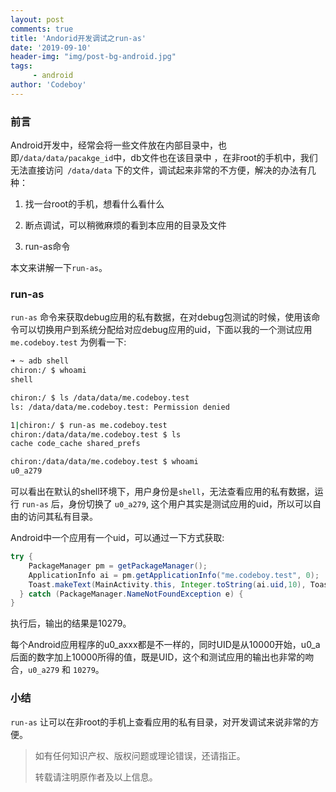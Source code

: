 ```yaml
---
layout: post
comments: true
title: 'Andorid开发调试之run-as'
date: '2019-09-10'
header-img: "img/post-bg-android.jpg"
tags:
     - android
author: 'Codeboy'
---
```


### 前言

Android开发中，经常会将一些文件放在内部目录中，也即`/data/data/pacakge_id`中，db文件也在该目录中 ，在非root的手机中，我们无法直接访问` /data/data` 下的文件，调试起来非常的不方便，解决的办法有几种：

1. 找一台root的手机，想看什么看什么

2. 断点调试，可以稍微麻烦的看到本应用的目录及文件

3. run-as命令

本文来讲解一下`run-as`。

### run-as

`run-as` 命令来获取debug应用的私有数据，在对debug包测试的时候，使用该命令可以切换用户到系统分配给对应debug应用的uid，下面以我的一个测试应用`me.codeboy.test` 为例看一下:

```bash
➜ ~ adb shell
chiron:/ $ whoami
shell

chiron:/ $ ls /data/data/me.codeboy.test
ls: /data/data/me.codeboy.test: Permission denied

1|chiron:/ $ run-as me.codeboy.test
chiron:/data/data/me.codeboy.test $ ls
cache code_cache shared_prefs 

chiron:/data/data/me.codeboy.test $ whoami
u0_a279
```

可以看出在默认的shell环境下，用户身份是`shell`，无法查看应用的私有数据，运行 `run-as` 后，身份切换了 `u0_a279`, 这个用户其实是测试应用的uid，所以可以自由的访问其私有目录。

Android中一个应用有一个uid，可以通过一下方式获取:

```java
try {
	PackageManager pm = getPackageManager();
	ApplicationInfo ai = pm.getApplicationInfo("me.codeboy.test", 0);
	Toast.makeText(MainActivity.this, Integer.toString(ai.uid,10), Toast.LENGTH_SHORT).show();
  } catch (PackageManager.NameNotFoundException e) {
}
```

执行后，输出的结果是10279。

每个Android应用程序的u0_axxx都是不一样的，同时UID是从10000开始，u0_a后面的数字加上10000所得的值，既是UID，这个和测试应用的输出也非常的吻合，`u0_a279` 和 `10279`。

### 小结

`run-as` 让可以在非root的手机上查看应用的私有目录，对开发调试来说非常的方便。




> 如有任何知识产权、版权问题或理论错误，还请指正。
>
> 转载请注明原作者及以上信息。
